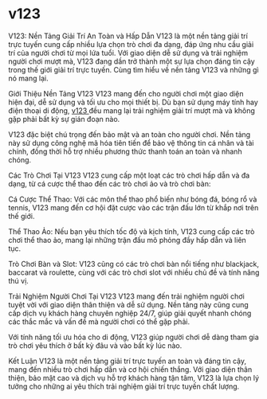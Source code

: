 # v123
 V123: Nền Tảng Giải Trí An Toàn và Hấp Dẫn
V123 là một nền tảng giải trí trực tuyến cung cấp nhiều lựa chọn trò chơi đa dạng, đáp ứng nhu cầu giải trí của người chơi từ mọi lứa tuổi. Với giao diện dễ sử dụng và trải nghiệm người chơi mượt mà, V123 đang dần trở thành một sự lựa chọn đáng tin cậy trong thế giới giải trí trực tuyến. Cùng tìm hiểu về nền tảng V123 và những gì nó mang lại.

Giới Thiệu Nền Tảng V123
V123 mang đến cho người chơi một giao diện hiện đại, dễ sử dụng và tối ưu cho mọi thiết bị. Dù bạn sử dụng máy tính hay điện thoại di động, <a href="https://v123.store"> v123 </a> đều mang lại trải nghiệm giải trí mượt mà và không gặp phải bất kỳ sự gián đoạn nào.

V123 đặc biệt chú trọng đến bảo mật và an toàn cho người chơi. Nền tảng này sử dụng công nghệ mã hóa tiên tiến để bảo vệ thông tin cá nhân và tài chính, đồng thời hỗ trợ nhiều phương thức thanh toán an toàn và nhanh chóng.

Các Trò Chơi Tại V123
V123 cung cấp một loạt các trò chơi hấp dẫn và đa dạng, từ cá cược thể thao đến các trò chơi ảo và trò chơi bàn:

Cá Cược Thể Thao: Với các môn thể thao phổ biến như bóng đá, bóng rổ và tennis, V123 mang đến cơ hội đặt cược vào các trận đấu lớn từ khắp nơi trên thế giới.

Thể Thao Ảo: Nếu bạn yêu thích tốc độ và kịch tính, V123 cung cấp các trò chơi thể thao ảo, mang lại những trận đấu mô phỏng đầy hấp dẫn và liên tục.

Trò Chơi Bàn và Slot: V123 cũng có các trò chơi bàn nổi tiếng như blackjack, baccarat và roulette, cùng với các trò chơi slot với nhiều chủ đề và tính năng thú vị.

Trải Nghiệm Người Chơi Tại V123
V123 mang đến trải nghiệm người chơi tuyệt vời với giao diện thân thiện và dễ sử dụng. Nền tảng này cũng cung cấp dịch vụ khách hàng chuyên nghiệp 24/7, giúp giải quyết nhanh chóng các thắc mắc và vấn đề mà người chơi có thể gặp phải.

Với tính năng tối ưu hóa cho di động, V123 giúp người chơi dễ dàng tham gia trò chơi yêu thích ở bất kỳ đâu và vào bất kỳ lúc nào.

Kết Luận
V123 là một nền tảng giải trí trực tuyến an toàn và đáng tin cậy, mang đến nhiều trò chơi hấp dẫn và cơ hội chiến thắng. Với giao diện thân thiện, bảo mật cao và dịch vụ hỗ trợ khách hàng tận tâm, V123 là lựa chọn lý tưởng cho những ai yêu thích trải nghiệm giải trí trực tuyến chất lượng.

